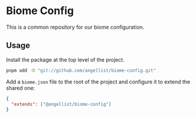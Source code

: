 # Biome Config

This is a common repository for our biome configuration.


## Usage

Install the package at the top level of the project.

```sh
pnpm add -D "git://github.com/angellist/biome-config.git"
````

Add a `biome.json` file to the root of the project and configure it to extend the shared one:
```json
{
  "extends": ["@angellist/biome-config"]
}
```
